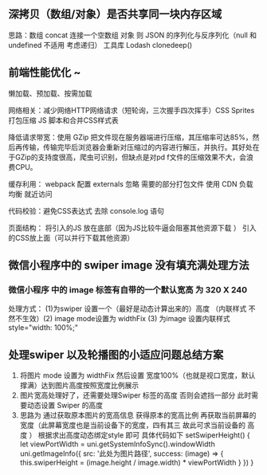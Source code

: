 
## 深拷贝（数组/对象）是否共享同一块内存区域

思路：数组	concat	连接一个空数组	对象 则 JSON 的序列化与反序列化（null  和undefined  不适用  考虑递归）	工具库 Lodash 	clonedeep()	

## 前端性能优化 ~

懒加载、预加载、按需加载

网络相关：减少网络HTTP网络请求（短轮询，三次握手四次挥手）CSS  Sprites 	打包压缩 JS 脚本和合并CSS样式表

降低请求带宽：使用 GZip    把文件现在服务器端进行压缩，其压缩率可达85%，然后再传输，传输完毕后浏览器会重新对压缩过的内容进行解压，并执行。其好处在于GZip的支持度很高，爬虫可识别，但缺点是对pd f文件的压缩效果不大，会浪费CPU。

缓存利用： webpack 配置 externals 忽略 需要的部分打包文件  使用 CDN   负载均衡  就近访问

代码校验：避免CSS表达式  去除 console.log 语句 

页面结构： 将引入的JS 放在底部（因为JS比较牛逼会阻塞其他资源下载 ） 引入的CSS放上面（可以并行下载其他资源）

## 微信小程序中的 swiper image 没有填充满处理方法

### 微信小程序 中的  image 标签有自带的一个默认宽高 为  320 X 240  

处理方式： (1)为swiper 设置一个（最好是动态计算出来的）高度 （内联样式 不然不生效）(2) image mode设置为 widthFix  (3) 为image 设置内联样式 style="width: 100%;" 

## 处理swiper 以及轮播图的小适应问题总结方案 

1. 将图片 mode 设置为 widthFix  然后设置 宽度100%（也就是视口宽度，默认撑满）达到图片高度按照宽度比例展示
2. 图片宽高处理好了，还需要处理Swiper 标签的高度 否则会遮挡一部分  此时需要动态设置 Swiper 的高度
3. 思路为 通过获取原本图片的宽高信息 获得原本的宽高比例  再获取当前屏幕的宽度（此屏幕宽度也是当前设备下的宽度，四有其三  故此可求当前设备的 高度  ） 根据求出高度动态绑定style 即可   具体代码如下
  setSwiperHeight() {
    let viewPortWidth = uni.getSystemInfoSync().windowWidth
    uni.getImageInfo({
      src: '此处为图片路径',
      success: (image) => {
        this.swiperHeight = (image.height / image.width) * viewPortWidth
      }
    })
  }